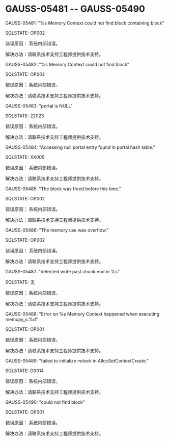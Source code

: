 # GAUSS-05481 -- GAUSS-05490<a name="ZH-CN_TOPIC_0302073267"></a>

GAUSS-05481: "%s Memory Context could not find block containing block"

SQLSTATE: OP002

错误原因： 系统内部错误。

解决办法：请联系技术支持工程师提供技术支持。

GAUSS-05482: "%s Memory Context could not find block"

SQLSTATE: OP002

错误原因： 系统内部错误。

解决办法：请联系技术支持工程师提供技术支持。

GAUSS-05483: "portal is NULL"

SQLSTATE: 22023

错误原因： 系统内部错误。

解决办法：请联系技术支持工程师提供技术支持。

GAUSS-05484: "Accessing null portal entry found in portal hash table."

SQLSTATE: XX005

错误原因： 系统内部错误。

解决办法：请联系技术支持工程师提供技术支持。

GAUSS-05485: "The block was freed before this time."

SQLSTATE: OP002

错误原因： 系统内部错误。

解决办法：请联系技术支持工程师提供技术支持。

GAUSS-05486: "The memory use was overflow."

SQLSTATE: OP002

错误原因： 系统内部错误。

解决办法：请联系技术支持工程师提供技术支持。

GAUSS-05487: "detected write past chunk end in %s"

SQLSTATE: 无

错误原因： 系统内部错误。

解决办法：请联系技术支持工程师提供技术支持。

GAUSS-05488: "Error on %s Memory Context happened when executing memcpy\_s:%d"

SQLSTATE: OP001

错误原因： 系统内部错误。

解决办法：请联系技术支持工程师提供技术支持。

GAUSS-05489: "failed to initialize rwlock in AllocSetContextCreate."

SQLSTATE: D0014

错误原因： 系统内部错误。

解决办法：请联系技术支持工程师提供技术支持。

GAUSS-05490: "could not find block"

SQLSTATE: OP001

错误原因： 系统内部错误。

解决办法：请联系技术支持工程师提供技术支持。

